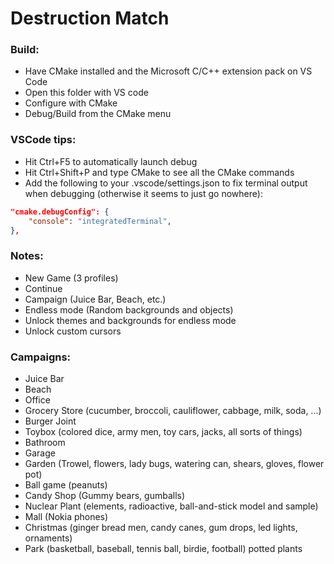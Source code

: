 # Destruction Match

### Build:
- Have CMake installed and the Microsoft C/C++ extension pack on VS Code
- Open this folder with VS code
- Configure with CMake
- Debug/Build from the CMake menu

### VSCode tips:
- Hit Ctrl+F5 to automatically launch debug
- Hit Ctrl+Shift+P and type CMake to see all the CMake commands
- Add the following to your .vscode/settings.json to fix terminal output when debugging (otherwise it seems to just go nowhere):
```json
"cmake.debugConfig": {
    "console": "integratedTerminal",
},
```

### Notes:
- New Game (3 profiles)
- Continue
- Campaign (Juice Bar, Beach, etc.)
- Endless mode (Random backgrounds and objects)
- Unlock themes and backgrounds for endless mode
- Unlock custom cursors

### Campaigns:
- Juice Bar
- Beach
- Office
- Grocery Store (cucumber, broccoli, cauliflower, cabbage, milk, soda, ...)
- Burger Joint
- Toybox (colored dice, army men, toy cars, jacks, all sorts of things)
- Bathroom
- Garage
- Garden (Trowel, flowers, lady bugs, watering can, shears, gloves, flower pot)
- Ball game (peanuts)
- Candy Shop (Gummy bears, gumballs)
- Nuclear Plant (elements, radioactive, ball-and-stick model and sample)
- Mall (Nokia phones)
- Christmas (ginger bread men, candy canes, gum drops, led lights, ornaments)
- Park (basketball, baseball, tennis ball, birdie, football)
potted plants